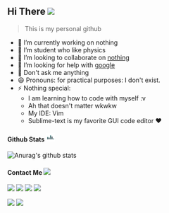 ## Hi There <img src="https://github.com/TheDudeThatCode/TheDudeThatCode/blob/master/Assets/Hi.gif" width="25px">
  > This is my personal github
- 🔭 I’m currently working on nothing
- 🌱 I’m student who like physics
- 👯 I’m looking to collaborate on [nothing](kklmfir.home.blog)
- 🤔 I’m looking for help with [google](google.com)
- 💬 Don't ask me anything
- 😄 Pronouns: for practical purposes: I don't exist.
- ⚡ Nothing special: 
   * I am learning how to code with myself :v
   * Ah that doesn't matter wkwkw
   * My IDE: Vim
   * Sublime-text is my favorite GUI code editor ❤️

#### Github Stats <img src="https://github.com/Kklmfir/Kklmfir/blob/main/Assets/giphy.gif" width="20px" heigh="20px">
![Anurag's github stats](https://github-readme-stats.vercel.app/api?username=kklmfir&show_icons=true&theme=radical)<br>

#### Contact Me <img src="https://media.giphy.com/media/cHw1sFUAfZcZfcLjq9/giphy.gif" width="16px">
<!--Personal-->
[![](https://img.shields.io/badge/Facebook-blue?logo=Facebook&logoColor=blue&labelColor=white)](https://m.facebook.com/Almfarka70)
[![](https://img.shields.io/badge/Instagram-purple?logo=Instagram&logoColor=Red&labelColor=white)](https://instagram.com/kklmfir)
[![](https://img.shields.io/reddit/user-karma/link/kklmfir?color=white&label=reddit&logo=reddit&style=social)](http://reddit.com/u/kklmfir)
[![](https://img.shields.io/badge/Telegram-blue?logo=Telegram&logoColor=blue&labelColor=white)](https://t.me/kklmfir) <br/>
<!--Channel-->
[![](https://img.shields.io/badge/Channel-blue?logo=Telegram&logoColor=blue&labelColor=white)](https://t.me/T3l3grannIn9p0lurrr)
[![](https://img.shields.io/badge/Channel-blue?logo=Telegram&logoColor=blue&labelColor=white)](https://t.me/Ch4nn3lNPC)

<!--
**Kklmfir/Kklmfir** is a ✨ _special_ ✨ repository because its `README.md` (this file) appears on your GitHub profile.

Here are some ideas to get you started:

- 🔭 I’m currently working on ...
- 🌱 I’m currently learning ...
- 👯 I’m looking to collaborate on ...
- 🤔 I’m looking for help with ...
- 💬 Ask me about ...
- 📫 How to reach me: ...
- 😄 Pronouns: ...
- ⚡ Fun fact: ...
-->
